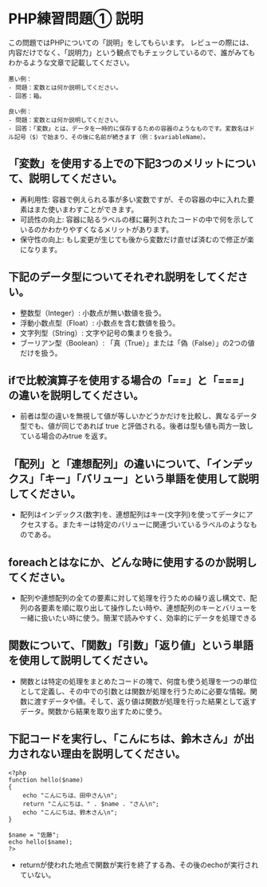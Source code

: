 # PHP練習問題① 説明
この問題ではPHPについての「説明」をしてもらいます。
レビューの際には、内容だけでなく、「説明力」という観点でもチェックしているので、誰がみてもわかるような文章で記載してください。

```
悪い例：
- 問題：変数とは何か説明してください。
- 回答：箱。

良い例：
- 問題：変数とは何か説明してください。
- 回答：「変数」とは、データを一時的に保存するための容器のようなものです。変数名はドル記号（$）で始まり、その後に名前が続きます（例：$variableName）。
```

## 「変数」を使用する上での下記3つのメリットについて、説明してください。
- 再利用性: 容器で例えられる事が多い変数ですが、その容器の中に入れた要素はまた使いまわすことができます。
- 可読性の向上: 容器に貼るラベルの様に羅列されたコードの中で何を示しているのかわかりやすくなるメリットがあります。
- 保守性の向上: もし変更が生じても後から変数だけ直せば済むので修正が楽になります。

## 下記のデータ型についてそれぞれ説明をしてください。
- 整数型（Integer）: 小数点が無い数値を扱う。
- 浮動小数点型（Float）: 小数点を含む数値を扱う。
- 文字列型（String）: 文字や記号の集まりを扱う。
- ブーリアン型（Boolean）: 「真（True）」または「偽（False）」の2つの値だけを扱う。

## ifで比較演算子を使用する場合の「==」と「===」の違いを説明してください。
- 前者は型の違いを無視して値が等しいかどうかだけを比較し、異なるデータ型でも、値が同じであれば true と評価される。後者は型も値も両方一致している場合のみtrue を返す。

## 「配列」と「連想配列」の違いについて、「インデックス」「キー」「バリュー」という単語を使用して説明してください。
- 配列はインデックス(数字)を、連想配列はキー(文字列)を使ってデータにアクセスする。またキーは特定のバリューに関連づいているラベルのようなものである。

## foreachとはなにか、どんな時に使用するのか説明してください。
- 配列や連想配列の全ての要素に対して処理を行うための繰り返し構文で、配列の各要素を順に取り出して操作したい時や、連想配列のキーとバリューを一緒に扱いたい時に使う。簡潔で読みやすく、効率的にデータを処理できる

## 関数について、「関数」「引数」「返り値」という単語を使用して説明してください。
- 関数とは特定の処理をまとめたコードの塊で、何度も使う処理を一つの単位として定義し、その中での引数とは関数が処理を行うために必要な情報。関数に渡すデータや値。そして、返り値は関数が処理を行った結果として返すデータ。関数から結果を取り出すために使う。

## 下記コードを実行し、「こんにちは、鈴木さん」が出力されない理由を説明してください。
```
<?php
function hello($name)
{
    echo "こんにちは、田中さん\n";
    return "こんにちは、" . $name . "さん\n";
    echo "こんにちは、鈴木さん\n";
}

$name = "佐藤";
echo hello($name);
?>
```
- returnが使われた地点で関数が実行を終了する為、その後のechoが実行されていない。